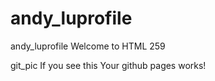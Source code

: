 # andy_luprofile
andy_luprofile
Welcome to HTML 259

git_pic
If you see this 
Your github pages works!
